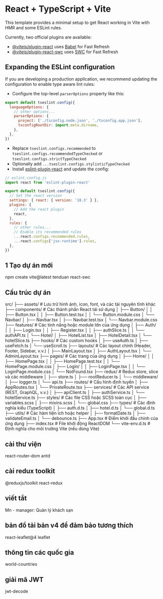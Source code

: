 # React + TypeScript + Vite

This template provides a minimal setup to get React working in Vite with HMR and some ESLint rules.

Currently, two official plugins are available:

- [@vitejs/plugin-react](https://github.com/vitejs/vite-plugin-react/blob/main/packages/plugin-react/README.md) uses [Babel](https://babeljs.io/) for Fast Refresh
- [@vitejs/plugin-react-swc](https://github.com/vitejs/vite-plugin-react-swc) uses [SWC](https://swc.rs/) for Fast Refresh

## Expanding the ESLint configuration

If you are developing a production application, we recommend updating the configuration to enable type aware lint rules:

- Configure the top-level `parserOptions` property like this:

```js
export default tseslint.config({
  languageOptions: {
    // other options...
    parserOptions: {
      project: ['./tsconfig.node.json', './tsconfig.app.json'],
      tsconfigRootDir: import.meta.dirname,
    },
  },
})
```

- Replace `tseslint.configs.recommended` to `tseslint.configs.recommendedTypeChecked` or `tseslint.configs.strictTypeChecked`
- Optionally add `...tseslint.configs.stylisticTypeChecked`
- Install [eslint-plugin-react](https://github.com/jsx-eslint/eslint-plugin-react) and update the config:

```js
// eslint.config.js
import react from 'eslint-plugin-react'

export default tseslint.config({
  // Set the react version
  settings: { react: { version: '18.3' } },
  plugins: {
    // Add the react plugin
    react,
  },
  rules: {
    // other rules...
    // Enable its recommended rules
    ...react.configs.recommended.rules,
    ...react.configs['jsx-runtime'].rules,
  },
})
```
## 1 Tạo dự án mới
npm create vite@latest tenduan react-swc
## Cấu trúc dự án
src/
├── assets/           # Lưu trữ hình ảnh, icon, font, và các tài nguyên tĩnh khác
├── components/       # Các thành phần React tái sử dụng
│   ├── Button/
│   │   ├── Button.tsx
│   │   ├── Button.test.tsx
│   │   └── Button.module.css
│   └── Navbar/
│       ├── Navbar.tsx
│       ├── Navbar.test.tsx
│       └── Navbar.module.css
├── features/         # Các tính năng hoặc module lớn của ứng dụng
│   ├── Auth/
│   │   ├── Login.tsx
│   │   ├── Register.tsx
│   │   ├── authSlice.ts
│   │   └── authAPI.ts
│   └── Hotel/
│       ├── HotelList.tsx
│       ├── HotelDetail.tsx
│       └── hotelSlice.ts
├── hooks/            # Các custom hooks
│   ├── useAuth.ts
│   ├── useFetch.ts
│   └── useScroll.ts
├── layouts/          # Các layout chính (Header, Footer, Sidebar, v.v.)
│   ├── MainLayout.tsx
│   ├── AuthLayout.tsx
│   └── AdminLayout.tsx
├── pages/            # Các trang của ứng dụng
│   ├── Home/
│   │   ├── HomePage.tsx
│   │   ├── HomePage.test.tsx
│   │   └── HomePage.module.css
│   ├── Login/
│   │   ├── LoginPage.tsx
│   │   └── LoginPage.module.css
│   └── NotFound.tsx
├── redux/            # Redux store, slice và các middleware
│   ├── store.ts
│   ├── rootReducer.ts
│   └── middleware/
│       ├── logger.ts
│       └── api.ts
├── routes/           # Cấu hình định tuyến
│   ├── AppRoutes.tsx
│   └── PrivateRoute.tsx
├── services/         # Các API service (REST, GraphQL, v.v.)
│   ├── apiClient.ts
│   ├── authService.ts
│   └── hotelService.ts
├── styles/           # Các file CSS hoặc SCSS toàn cục
│   ├── variables.scss
│   ├── mixins.scss
│   └── global.css
├── types/            # Các định nghĩa kiểu (TypeScript)
│   ├── auth.d.ts
│   ├── hotel.d.ts
│   └── global.d.ts
├── utils/            # Các hàm tiện ích hoặc helper
│   ├── formatDate.ts
│   ├── validateEmail.ts
│   └── debounce.ts
├── App.tsx           # Điểm khởi đầu chính của ứng dụng
├── index.tsx         # File khởi động ReactDOM
└── vite-env.d.ts     # Định nghĩa cho môi trường Vite (nếu dùng Vite)


## cài thư viện
react-router-dom
antd

## cài redux toolkit
@reduxjs/toolkit
react-redux

## viết tắt
Mn - manager: Quản lý khách sạn

## bản đồ tải bản v4 để đảm bảo tương thích
react-leaflet@4 leaflet

## thông tin các quốc gia
world-countries

## giải mã JWT
jwt-decode